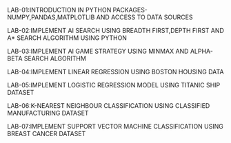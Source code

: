 LAB-01:INTRODUCTION IN PYTHON PACKAGES-NUMPY,PANDAS,MATPLOTLIB AND ACCESS TO DATA SOURCES

LAB-02:IMPLEMENT AI SEARCH USING BREADTH FIRST,DEPTH FIRST AND A* SEARCH ALGORITHM USING PYTHON

LAB-03:IMPLEMENT AI GAME STRATEGY USING MINMAX AND ALPHA-BETA SEARCH ALGORITHM

LAB-04:IMPLEMENT LINEAR REGRESSION USING BOSTON HOUSING DATA

LAB-05:IMPLEMENT LOGISTIC REGRESSION MODEL USING TITANIC SHIP DATASET

LAB-06:K-NEAREST NEIGHBOUR CLASSIFICATION USING CLASSIFIED MANUFACTURING DATASET

LAB-07:IMPLEMENT SUPPORT VECTOR MACHINE CLASSIFICATION USING BREAST CANCER DATASET

